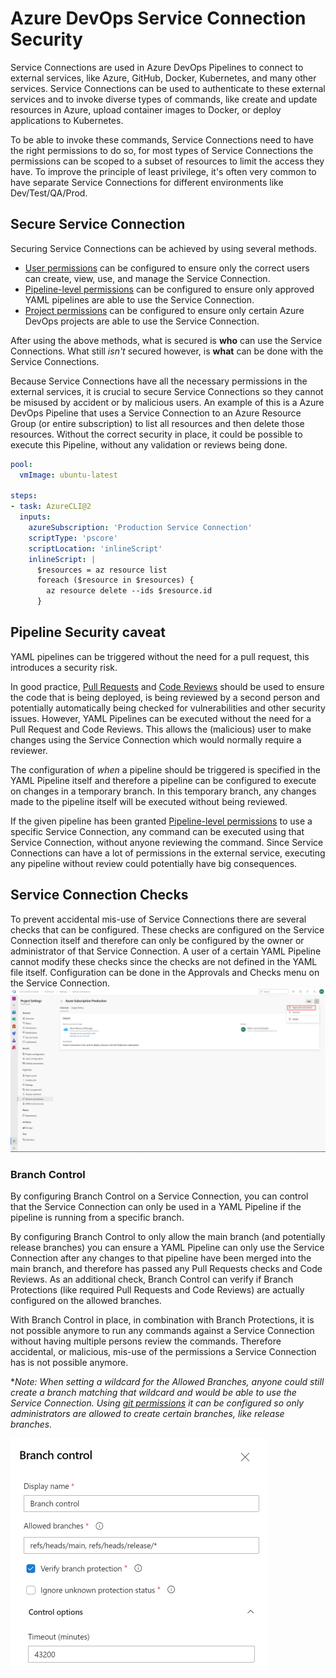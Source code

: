 # Azure DevOps Service Connection Security

Service Connections are used in Azure DevOps Pipelines to connect to external services, like Azure, GitHub, Docker, Kubernetes, and many other services. Service Connections can be used to authenticate to these external services and to invoke diverse types of commands, like create and update resources in Azure, upload container images to Docker, or deploy applications to Kubernetes.

To be able to invoke these commands, Service Connections need to have the right permissions to do so, for most types of Service Connections the permissions can be scoped to a subset of resources to limit the access they have. To improve the principle of least privilege, it's often very common to have separate Service Connections for different environments like Dev/Test/QA/Prod.

## Secure Service Connection

Securing Service Connections can be achieved by using several methods.

- [User permissions](https://learn.microsoft.com/en-us/azure/devops/pipelines/library/service-endpoints#user-permissions) can be configured to ensure only the correct users can create, view, use, and manage the Service Connection.
- [Pipeline-level permissions](https://learn.microsoft.com/en-us/azure/devops/pipelines/library/service-endpoints#pipeline-permissions) can be configured to ensure only approved YAML pipelines are able to use the Service Connection.
- [Project permissions](https://learn.microsoft.com/en-us/azure/devops/pipelines/library/service-endpoints#project-permissions---cross-project-sharing-of-service-connections) can be configured to ensure only certain Azure DevOps projects are able to use the Service Connection.

After using the above methods, what is secured is **who** can use the Service Connections.
What still *isn't* secured however, is **what** can be done with the Service Connections.

Because Service Connections have all the necessary permissions in the external services, it is crucial to secure Service Connections so they cannot be misused by accident or by malicious users.
An example of this is a Azure DevOps Pipeline that uses a Service Connection to an Azure Resource Group (or entire subscription) to list all resources and then delete those resources.  Without the correct security in place, it could be possible to execute this Pipeline, without any validation or reviews being done.

```yaml
pool:
  vmImage: ubuntu-latest

steps:
- task: AzureCLI@2
  inputs:
    azureSubscription: 'Production Service Connection'
    scriptType: 'pscore'
    scriptLocation: 'inlineScript'
    inlineScript: |
      $resources = az resource list
      foreach ($resource in $resources) {
        az resource delete --ids $resource.id
      }
```

## Pipeline Security caveat

YAML pipelines can be triggered without the need for a pull request, this introduces a security risk.

In good practice, [Pull Requests](../../../code_reviews/pull_requests.md) and [Code Reviews](../../../code_reviews/README.md) should be used to ensure the code that is being deployed, is being reviewed by a second person and potentially automatically being checked for vulnerabilities and other security issues.
However, YAML Pipelines can be executed without the need for a Pull Request and Code Reviews. This allows the (malicious) user to make changes using the Service Connection which would normally require a reviewer.

The configuration of *when* a pipeline should be triggered is specified in the YAML Pipeline itself and therefore a pipeline can be configured to execute on changes in a temporary branch. In this temporary branch, any changes made to the pipeline itself will be executed without being reviewed.

If the given pipeline has been granted [Pipeline-level permissions](https://learn.microsoft.com/en-us/azure/devops/pipelines/library/service-endpoints#pipeline-permissions) to use a specific Service Connection, any command can be executed using that Service Connection, without anyone reviewing the command.
Since Service Connections can have a lot of permissions in the external service, executing any pipeline without review could potentially have big consequences.

## Service Connection Checks

To prevent accidental mis-use of Service Connections there are several checks that can be configured. These checks are configured on the Service Connection itself and therefore can only be configured by the owner or administrator of that Service Connection. A user of a certain YAML Pipeline cannot modify these checks since the checks are not defined in the YAML file itself.
Configuration can be done in the Approvals and Checks menu on the Service Connection.
![ApprovalsAndChecks](images/approvals_and_checks.png)

### Branch Control

By configuring Branch Control on a Service Connection, you can control that the Service Connection can only be used in a YAML Pipeline if the pipeline is running from a specific branch.

By configuring Branch Control to only allow the main branch (and potentially release branches) you can ensure a YAML Pipeline can only use the Service Connection after any changes to that pipeline have been merged into the main branch, and therefore has passed any Pull Requests checks and Code Reviews.
As an additional check, Branch Control can verify if Branch Protections (like required Pull Requests and Code Reviews) are actually configured on the allowed branches.

With Branch Control in place, in combination with Branch Protections, it is not possible anymore to run any commands against a Service Connection without having multiple persons review the commands. Therefore accidental, or malicious, mis-use of the permissions a Service Connection has is not possible anymore.

**Note: When setting a wildcard for the Allowed Branches, anyone could still create a branch matching that wildcard and would be able to use the Service Connection. Using [git permissions](https://learn.microsoft.com/en-us/azure/devops/repos/git/require-branch-folders#enforce-permissions) it can be configured so only administrators are allowed to create certain branches, like release branches.*

![BranchControl](images/branch_control.png)
